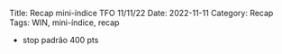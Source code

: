 Title: Recap mini-índice TFO 11/11/22
Date: 2022-11-11
Category: Recap
Tags: WIN, mini-índice, recap

* stop padrão 400 pts
